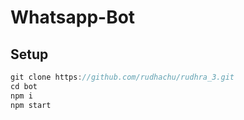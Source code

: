 # Whatsapp-Bot

## Setup
```js
git clone https://github.com/rudhachu/rudhra_3.git
cd bot
npm i
npm start
```
